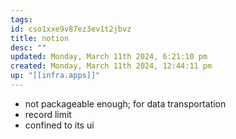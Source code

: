 ```yaml
---
tags: 
id: cso1xxe9v87ez3ev1t2jbvz
title: notion
desc: ""
updated: Monday, March 11th 2024, 6:21:10 pm
created: Monday, March 11th 2024, 12:44:11 pm
up: "[[infra.apps]]"
---
```

- not packageable enough; for data transportation 
- record limit 
- confined to its ui 